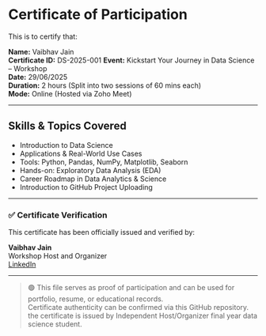 # Certificate of Participation

This is to certify that:

**Name:** Vaibhav Jain  
**Certificate ID:** DS-2025-001
**Event:** Kickstart Your Journey in Data Science – Workshop  
**Date:** 29/06/2025  
**Duration:** 2 hours (Split into two sessions of 60 mins each)  
**Mode:** Online (Hosted via Zoho Meet)

---

## Skills & Topics Covered

- Introduction to Data Science
- Applications & Real-World Use Cases
- Tools: Python, Pandas, NumPy, Matplotlib, Seaborn
- Hands-on: Exploratory Data Analysis (EDA)
- Career Roadmap in Data Analytics & Science
- Introduction to GitHub Project Uploading

---

### ✅ Certificate Verification

This certificate has been officially issued and verified by:

**Vaibhav Jain**  
Workshop Host and Organizer  
[LinkedIn](https://www.linkedin.com/in/vaibhav-jain-84274826b/)  

---

> 🟢 This file serves as proof of participation and can be used for portfolio, resume, or educational records.  
> Certificate authenticity can be confirmed via this GitHub repository.
> the certificate is issued by Independent Host/Organizer final year data science student.


